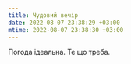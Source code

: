 ```yaml
---
title: Чудовий вечір
date: 2022-08-07 23:38:29 +03:00
mtime: 2022-08-07 23:38:30 +03:00
---
```


Погода ідеальна. Те що треба.
